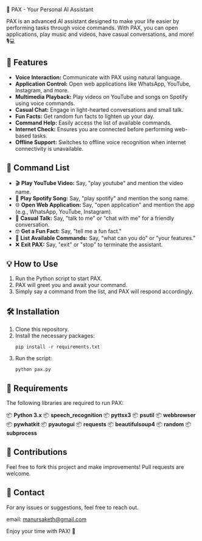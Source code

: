 🌟 PAX - Your Personal AI Assistant

PAX is an advanced AI assistant designed to make your life easier by performing tasks through voice commands. With PAX, you can open applications, play music and videos, have casual conversations, and more! 🎙️💻

## 🚀 Features

- **Voice Interaction:** Communicate with PAX using natural language.
- **Application Control:** Open web applications like WhatsApp, YouTube, Instagram, and more.
- **Multimedia Playback:** Play videos on YouTube and songs on Spotify using voice commands.
- **Casual Chat:** Engage in light-hearted conversations and small talk.
- **Fun Facts:** Get random fun facts to lighten up your day.
- **Command Help:** Easily access the list of available commands.
- **Internet Check:** Ensures you are connected before performing web-based tasks.
- **Offline Support:** Switches to offline voice recognition when internet connectivity is unavailable.

## 📝 Command List

- 🎬 **Play YouTube Video:** Say, "play youtube" and mention the video name.
- 🎵 **Play Spotify Song:** Say, "play spotify" and mention the song name.
- 🌐 **Open Web Application:** Say, "open application" and mention the app (e.g., WhatsApp, YouTube, Instagram).
- 💬 **Casual Talk:** Say, "talk to me" or "chat with me" for a friendly conversation.
- 🤓 **Get a Fun Fact:** Say, "tell me a fun fact."
- 📝 **List Available Commands:** Say, "what can you do" or "your features."
- ❌ **Exit PAX:** Say, "exit" or "stop" to terminate the assistant.

## 💡 How to Use

1. Run the Python script to start PAX.
2. PAX will greet you and await your command.
3. Simply say a command from the list, and PAX will respond accordingly.

## 🛠️ Installation

1. Clone this repository.
2. Install the necessary packages:
   ```
   pip install -r requirements.txt
   ```
3. Run the script:
   ```
   python pax.py
   ```

## 📝 Requirements

The following libraries are required to run PAX:

📦 **Python 3.x**
📦 **speech_recognition**
📦 **pyttsx3**
📦 **psutil**
📦 **webbrowser**
📦 **pywhatkit**
📦 **pyautogui**
📦 **requests**
📦 **beautifulsoup4**
📦 **random**
📦 **subprocess**

## 💬 Contributions

Feel free to fork this project and make improvements! Pull requests are welcome.

## 📧 Contact

For any issues or suggestions, feel free to reach out.

email: manursaketh@gmail.com 

Enjoy your time with PAX! 🎉

